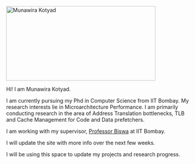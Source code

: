 
<picture>
  <source media="(prefers-color-scheme: light)" srcset="https://lh3.googleusercontent.com/yCvD6QVlITijsBRU5vS0egvPSjq2uIIVy6Mv9-o-IaugLBrYlcaXyIDZsmXegc0nisJUv4XFx8VWCalzEnDoDmn7ucBaE0tgisjGo6oJBoC0J90nxuPpb5MtI-Qg01m_emckummD67yYK94pxhq4zf0zARtXZ3DqHdFd1gun2G6OAD01xEB7nnAdbCejDNxMsUQFi7Y5jGJAmLz8AijwOPzYk897XkrMzvA-SQrGiAQNgpT6Hf9Tns72DbI_RNYgXANBD0cci8rF46-N2Ao1vOmKBVEcDbejy5y1PuV5mdFhth_DkFlY4Ax4Dlj_d0LYxuVTlDX2Luj1gwbVudAtmnJxue-g15Bw_8YPiSFRDvOjBlsu87LFiaQiYJpJwb8hi9pBLtpn3rJv0fp2UQXuGuD4NKTOHEpJ9P0Emiio59OvpFNOivzhOAk7wyDj0Gz_48TtN4HmDOylhb9wKT0xh7EegYgqMtfZKs201YhjiMVmoxslUBQKiqNujaH0ILqRwRmv9SgIWF6NiPyCvV-p4ekwIVeTFTUITJGADudtIfo_kPy8L0d4akEOeV3ZN575SizcNYT909WjP93s-pviVfqoK2Uw6pYzr9hOaIz7CpjtFP4vz2yq6XXCdI5qGmoInZhAyeHnXK7pAlVRNaArOGW9Dq4nCqyIIJ98N_jEn5jLghO-fPfRMzAN1lHZO4VDxzvbujV_nM4rkT-vipQsfEbDFSWF3LiIi5Fom0rmQb4vcKIaR5vjhoD0ClcCgtOLq0Sl4yVDyoWY3LDlDfjgjZEYrj7EtVqIoTZjQkyf31b1QOOnsbhaz0FXy6BUiEnr36qm9Lzf80CcEX3CCvOf-UZJ5m7eTsAB3wP7xLqY0CPtVgkC2ivkNdiGU-oNGRXLU1yyrP4IrVsQTq_wBWI7kH1KHkAN5v-wXWaRhz7IfWMLfgOrm1hkW3fY4AKHwo8ewxEvrzMk2gmlcG79tpLOZxMfRPr_u5YHBL8KgB8c3YjqgZj7uq1NBwgFyxVEQTIU9Og4ACOCJiLek1ISYxd4MA=w1170-h1558-no?authuser=4" width="400" height="200">
  <img alt="Munawira Kotyad" src="https://lh3.googleusercontent.com/yCvD6QVlITijsBRU5vS0egvPSjq2uIIVy6Mv9-o-IaugLBrYlcaXyIDZsmXegc0nisJUv4XFx8VWCalzEnDoDmn7ucBaE0tgisjGo6oJBoC0J90nxuPpb5MtI-Qg01m_emckummD67yYK94pxhq4zf0zARtXZ3DqHdFd1gun2G6OAD01xEB7nnAdbCejDNxMsUQFi7Y5jGJAmLz8AijwOPzYk897XkrMzvA-SQrGiAQNgpT6Hf9Tns72DbI_RNYgXANBD0cci8rF46-N2Ao1vOmKBVEcDbejy5y1PuV5mdFhth_DkFlY4Ax4Dlj_d0LYxuVTlDX2Luj1gwbVudAtmnJxue-g15Bw_8YPiSFRDvOjBlsu87LFiaQiYJpJwb8hi9pBLtpn3rJv0fp2UQXuGuD4NKTOHEpJ9P0Emiio59OvpFNOivzhOAk7wyDj0Gz_48TtN4HmDOylhb9wKT0xh7EegYgqMtfZKs201YhjiMVmoxslUBQKiqNujaH0ILqRwRmv9SgIWF6NiPyCvV-p4ekwIVeTFTUITJGADudtIfo_kPy8L0d4akEOeV3ZN575SizcNYT909WjP93s-pviVfqoK2Uw6pYzr9hOaIz7CpjtFP4vz2yq6XXCdI5qGmoInZhAyeHnXK7pAlVRNaArOGW9Dq4nCqyIIJ98N_jEn5jLghO-fPfRMzAN1lHZO4VDxzvbujV_nM4rkT-vipQsfEbDFSWF3LiIi5Fom0rmQb4vcKIaR5vjhoD0ClcCgtOLq0Sl4yVDyoWY3LDlDfjgjZEYrj7EtVqIoTZjQkyf31b1QOOnsbhaz0FXy6BUiEnr36qm9Lzf80CcEX3CCvOf-UZJ5m7eTsAB3wP7xLqY0CPtVgkC2ivkNdiGU-oNGRXLU1yyrP4IrVsQTq_wBWI7kH1KHkAN5v-wXWaRhz7IfWMLfgOrm1hkW3fY4AKHwo8ewxEvrzMk2gmlcG79tpLOZxMfRPr_u5YHBL8KgB8c3YjqgZj7uq1NBwgFyxVEQTIU9Og4ACOCJiLek1ISYxd4MA=w1170-h1558-no?authuser=4" width="400" height="400">
</picture>


Hi! I am Munawira Kotyad.

I am currently pursuing my Phd in Computer Science from IIT Bombay. My research interests lie in Microarchitecture Performance. I am primarily conducting research in the area of Address Translation bottlenecks, TLB and Cache Management for Code and Data prefetchers. 

I am working with my supervisor, [Professor Biswa](https://www.cse.iitb.ac.in/~biswa/) at IIT Bombay.

I will update the site with more info over the next few weeks. 

I will be using this space to update my projects and research progress.


